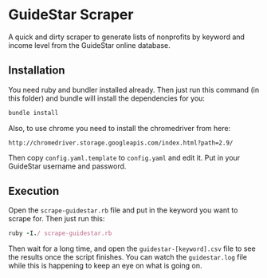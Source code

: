GuideStar Scraper
=================

A quick and dirty scraper to generate lists of nonprofits by keyword and income level from the GuideStar online database.

Installation
------------

You need ruby and bundler installed already.  Then just run this command (in this folder) and bundle will install the dependencies for you:
```ruby
bundle install
```

Also, to use chrome you need to install the chromedriver from here:
```
http://chromedriver.storage.googleapis.com/index.html?path=2.9/
```

Then copy `config.yaml.template` to `config.yaml` and edit it.  Put in your GuideStar username and password.

Execution
---------

Open the `scrape-guidestar.rb` file and put in the keyword you want to scrape for.  Then just run this:
```ruby
ruby -I./ scrape-guidestar.rb
```
Then wait for a long time, and open the `guidestar-[keyword].csv` file to see the results once the script finishes.  You can watch the `guidestar.log` file while this is happening to keep an eye on what is going on.
